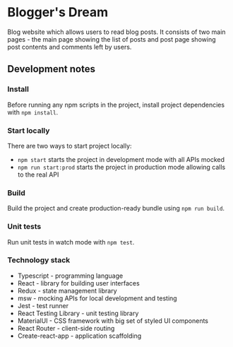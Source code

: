 # Blogger's Dream

Blog website which allows users to read blog posts. It consists of two main pages - the main page showing the list of posts and post page showing post contents and comments left by users.

## Development notes

### Install

Before running any npm scripts in the project, install project dependencies with `npm install`.

### Start locally

There are two ways to start project locally:

- `npm start` starts the project in development mode with all APIs mocked
- `npm run start:prod` starts the project in production mode allowing calls to the real API

### Build

Build the project and create production-ready bundle using `npm run build`.

### Unit tests

Run unit tests in watch mode with `npm test`.

### Technology stack

- Typescript - programming language
- React - library for building user interfaces
- Redux - state management library
- msw - mocking APIs for local development and testing
- Jest - test runner
- React Testing Library - unit testing library
- MaterialUI - CSS framework with big set of styled UI components
- React Router - client-side routing
- Create-react-app - application scaffolding
